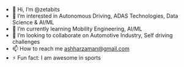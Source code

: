 - 👋 Hi, I’m @zetabits
- 👀 I’m interested in Autonomous Driving, ADAS Technologies, Data Science & AI/ML
- 🌱 I’m currently learning Mobility Engineering, AI/ML
- 💞️ I’m looking to collaborate on Automotive Industry, Self driving challenges
- 📫 How to reach me ashharzaman@gmail.com
- ⚡ Fun fact: I am awesome in sports

<!---
zetabits/zetabits is a ✨ special ✨ repository because its `README.md` (this file) appears on your GitHub profile.
You can click the Preview link to take a look at your changes.
--->
